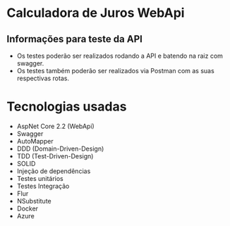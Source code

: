 # Calculadora de Juros WebApi

## Informações para teste da API

* Os testes poderão ser realizados rodando a API e batendo na raiz com swagger.
* Os testes também poderão ser realizados via Postman com as suas respectivas rotas.

# Tecnologias usadas

* AspNet Core 2.2 (WebApi)
* Swagger
* AutoMapper
* DDD (Domain-Driven-Design)
* TDD (Test-Driven-Design)
* SOLID
* Injeção de dependências
* Testes unitários
* Testes Integração
* Flur
* NSubstitute
* Docker
* Azure